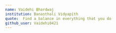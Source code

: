 ```yaml
---
name: Vaidehi Bhardwaj
institution: Banasthali Vidyapith 
quote:  Find a balance in everything that you do
github_user: Vaidehi0421
---
```


